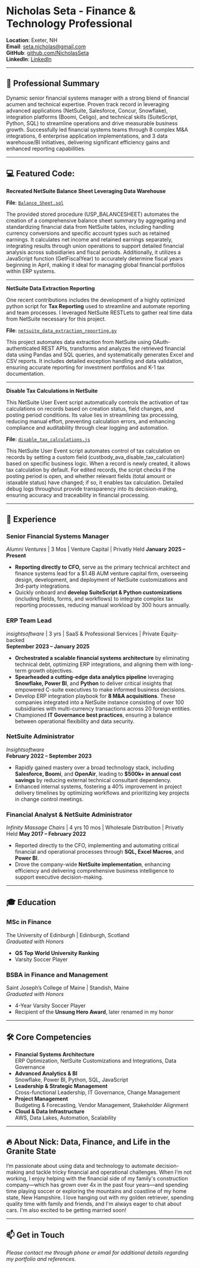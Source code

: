 
# Nicholas Seta - Finance & Technology Professional

**Location**: Exeter, NH  
**Email**: [seta.nicholas@gmail.com](mailto:seta.nicholas@gmail.com)  
**GitHub**: [github.com/NicholasSeta](https://github.com/setanicholas)  
**LinkedIn**: [LinkedIn](https://www.linkedin.com/in/nicholasseta)



---



## 🚀 Professional Summary

Dynamic senior financial systems manager with a strong blend of financial acumen and technical expertise. Proven track record in leveraging advanced applications (NetSuite, Salesforce, Concur, Snowflake), integration platforms (Boomi, Celigo), and technical skills (SuiteScript, Python, SQL) to streamline operations and drive measurable business growth. Successfully led financial systems teams through 8 complex M&A integrations, 6 enterprise application implementations, and 3 data warehouse/BI initiatives, delivering significant efficiency gains and enhanced reporting capabilities.


---


## 💻 Featured Code: 

**Recreated NetSuite Balance Sheet Leveraging Data Warehouse** 

**File**: [`Balance_Sheet.sql`](https://github.com/setanicholas/portfolio/blob/main/assets/sql/BALANCE_SHEET.sql)

The provided stored procedure (USP_BALANCESHEET) automates the creation of a comprehensive balance sheet summary by aggregating and standardizing financial data from NetSuite tables, including handling currency conversions and specific account types such as retained earnings. It calculates net income and retained earnings separately, integrating results through union operations to support detailed financial analysis across subsidiaries and fiscal periods. Additionally, it utilizes a JavaScript function (GetFiscalYear) to accurately determine fiscal years beginning in April, making it ideal for managing global financial portfolios within ERP systems.

---

**NetSuite Data Extraction Reporting**

One recent contributions includes the development of a highly optimized python script for **Tax Reporting** used to streamline and automate reporting and team processes. I leveraged NetSuite RESTLets to gather real time data from NetSuite necessary for this project. 

**File**: [`netsuite_data_extraction_reporting.py`](https://github.com/setanicholas/portfolio/blob/main/assets/python/netsuite_data_extraction_reporting.py)

This project automates data extraction from NetSuite using OAuth-authenticated REST APIs, transforms and analyzes the retrieved financial data using Pandas and SQL queries, and systematically generates Excel and CSV reports. It includes detailed exception handling and data validation, ensuring accurate reporting for investment portfolios and K-1 tax documentation.

---

**Disable Tax Calculations in NetSuite**

This NetSuite User Event script automatically controls the activation of tax calculations on records based on creation status, field changes, and posting period conditions. Its value lies in streamlining tax processing, reducing manual effort, preventing calculation errors, and enhancing compliance and auditability through clear logging and automation.

**File**: [`disable_tax_calculations.js`](https://github.com/setanicholas/portfolio/blob/main/assets/suitescript/disable_tax_calculations.js)

This NetSuite User Event script automates control of tax calculation on records by setting a custom field (custbody_ava_disable_tax_calculation) based on specific business logic. When a record is newly created, it allows tax calculation by default. For edited records, the script checks if the posting period is open, and whether relevant fields (total amount or istaxable status) have changed; if so, it enables tax calculation. Detailed debug logs throughout provide transparency into its decision-making, ensuring accuracy and traceability in financial processing.


---




## 💼 Experience


### **Senior Financial Systems Manager**  
*Alumni Ventures* | 3 Mos | Venture Capital | Privatly Held
**January 2025 – Present**
- **Reporting directly to CFO,** serve as the primary technical architect and finance systems lead for a $1.4B AUM venture capital firm, overseeing design, development, and deployment of NetSuite customizations and 3rd-party integrations.
- Quickly onboard and **develop SuiteScript & Python customizations** (including fields, forms, and workflows) to integrate complex tax reporting processes, reducing manual workload by 300 hours annually.


### **ERP Team Lead**  
*insightsoftware* | 3 yrs | SaaS & Professional Services | Private Equity-backed  
**September 2023 – January 2025**
- **Orchestrated a scalable financial systems architecture** by eliminating technical debt, optimizing ERP integrations, and aligning them with long-term growth objectives.
- **Spearheaded a cutting-edge data analytics pipeline** leveraging **Snowflake, Power BI**, and **Python** to deliver critical insights that empowered C-suite executives to make informed business decisions.
- Develop ERP integration playbook for **8 M&A acquisitions**. These companies integrated into a NetSuite instance consisting of over 100 subsidiaries with multi-currency transactions across 20 foreign entities.
- Championed **IT Governance best practices**, ensuring a balance between operational flexibility and data security.

### **NetSuite Administrator**  
*Insightsoftware*  
**February 2022 – September 2023**
- Rapidly gained mastery over a broad technology stack, including **Salesforce, Boomi**, and **OpenAir**, leading to **$500k+ in annual cost savings** by reducing external technical consultant dependency.
- Enhanced internal systems, fostering a 40% improvement in project delivery timelines by optimizing workflows and prioritizing key projects in change control meetings.


### **Financial Analyst & NetSuite Administrator**  
*Infinity Massage Chairs* | 4 yrs 10 mos | Wholesale Distribution | Privatly Held
**May 2017 – February 2022**
- Reported directly to the CFO, implementing and automating critical financial and operational processes through **SQL, Excel Macros**, and **Power BI**.
- Drove the company-wide **NetSuite implementation**, enhancing efficiency and delivering comprehensive business intelligence to support executive decision-making.



---



## 🎓 Education

### **MSc in Finance**  
The University of Edinburgh | Edinburgh, Scotland  
*Graduated with Honors*
- **QS Top World University Ranking**
- Varsity Soccer Player

### **BSBA in Finance and Management**  
Saint Joseph’s College of Maine | Standish, Maine  
*Graduated with Honors*
- 4-Year Varsity Soccer Player  
- Recipient of the **Unsung Hero Award**, later renamed in my honor



---



## 🛠️ Core Competencies

- **Financial Systems Architecture**  
  ERP Optimization, NetSuite Customizations and Integrations, Data Governance
- **Advanced Analytics & BI**  
  Snowflake, Power BI, Python, SQL, JavaScript
- **Leadership & Strategic Management**  
  Cross-functional Leadership, IT Governance, Change Management
- **Project Management**  
  Budgeting & Forecasting, Vendor Management, Stakeholder Alignment
- **Cloud & Data Infrastructure**  
  AWS, Data Lakes, Automation, Scalability



---



## 🔥 About Nick: Data, Finance, and Life in the Granite State

I’m passionate about using data and technology to automate decision-making and tackle tricky financial and operational challenges. When I’m not working, I enjoy helping with the financial side of my family's construction company—which has grown over 4x in the past four years—and spending time playing soccer or exploring the mountains and coastline of my home state, New Hampshire. I love hanging out with my golden retriever, spending quality time with family and friends, and I'm always eager to chat about cars. I'm also excited to be getting married soon!


---

## 📫 Get in Touch

*Please contact me through phone or email for additional details regarding my portfolio and references.*
